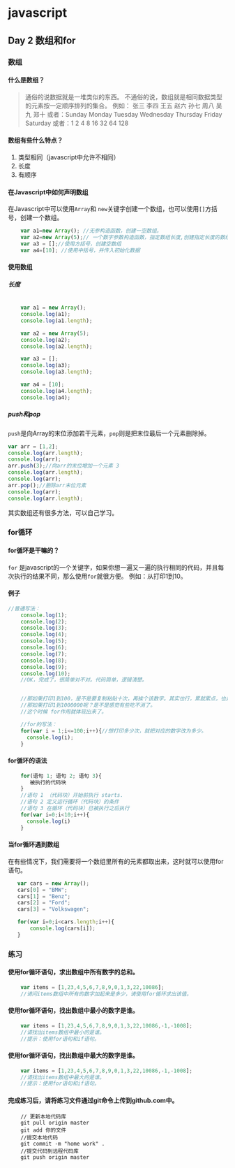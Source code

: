 # javascript

## Day 2 数组和for

### 数组
#### 什么是数组？

> 通俗的说数据就是一堆类似的东西。
> 不通俗的说，数组就是相同数据类型的元素按一定顺序排列的集合。
> 例如： 张三 李四 王五 赵六 孙七 周八 吴九 郑十
> 或者：Sunday Monday Tuesday Wednesday Thursday Friday Saturday
> 或者：1 2 4 8 16 32 64 128

#### 数组有些什么特点？
1. 类型相同（javascript中允许不相同）
2. 长度
3. 有顺序

#### 在Javascript中如何声明数组
在Javascript中可以使用`Array`和 `new`关键字创建一个数组，也可以使用`[]`方括号，创建一个数组。
```javascript
	var a1=new Array(); //无参构造函数，创建一空数组。
	var a2=new Array(5);// 一个数字参数构造函数，指定数组长度,创建指定长度的数组
	var a3 = [];//使用方括号，创建空数组
	var a4=[10]; //使用中括号，并传入初始化数据
```
#### 使用数组
##### 长度
```javascript

	var a1 = new Array();
	console.log(a1);
	console.log(a1.length);

	var a2 = new Array(5);
	console.log(a2);
	console.log(a2.length);

	var a3 = [];
	console.log(a3);
	console.log(a3.length);

	var a4 = [10];
	console.log(a4.length);
	console.log(a4);

```
##### push和pop
`push`是向Array的末位添加若干元素，`pop`则是把末位最后一个元素删除掉。

```javascript
var arr = [1,2];
console.log(arr.length);
console.log(arr);
arr.push(3);//向arr的末位增加一个元素 3
console.log(arr.length);
console.log(arr);
arr.pop();//删除arr末位元素
console.log(arr);
console.log(arr.length);
```
其实数组还有很多方法，可以自己学习。

### for循环

#### for循环是干嘛的？
`for` 是javascript的一个关键字，如果你想一遍又一遍的执行相同的代码，并且每次执行的结果不同，那么使用`for`就很方便。
例如：从打印1到10。
#### 例子
```javascript
//普通写法：
	console.log(1);
	console.log(2);
	console.log(3);
	console.log(4);
	console.log(5);
	console.log(6);
	console.log(7);
	console.log(8);
	console.log(9);
	console.log(10);
	//OK，完成了，很简单对不对。代码简单，逻辑清楚。


	//那如果打印1到100，是不是要复制粘贴十次，再挨个该数字。其实也行，累就累点，也是能实现。
	//那如果打印1到1000000呢？是不是感觉有些吃不消了。
	//这个时候 for作用就体现出来了。

	//for的写法：
	for(var i = 1;i<=100;i++){//想打印多少次，就把对应的数字改为多少。
      console.log(i);
	}
```
#### for循环的语法
```javascript
	for(语句 1; 语句 2; 语句 3){
       被执行的代码块
	}
	//语句 1 （代码块）开始前执行 starts.
	//语句 2 定义运行循环（代码块）的条件
	//语句 3 在循环（代码块）已被执行之后执行
	for(var i=0;i<10;i++){
      console.log(i)
	}
```

#### 当for循环遇到数组
在有些情况下，我们需要将一个数组里所有的元素都取出来，这时就可以使用for语句。
 ```javascript
    var cars = new Array();
    cars[0] = "BMW";
    cars[1] = "Benz";
    cars[2] = "Ford";
    cars[3] = "Volkswagen";

    for(var i=0;i<cars.length;i++){
        console.log(cars[i]);
    }

 ```


### 练习

#### 使用for循环语句，求出数组中所有数字的总和。
```javascript
	var items = [1,23,4,5,6,7,8,9,0,1,3,22,10086];
	//请问items数组中所有的数字加起来是多少，请使用for循环求出该值。
```
#### 使用for循环语句，找出数组中最小的数字是谁。

```javascript
	var items = [1,23,4,5,6,7,8,9,0,1,3,22,10086,-1,-1008];
	//请找出items数组中最小的是谁。
	//提示：使用for语句和if语句。
```

#### 使用for循环语句，找出数组中最大的数字是谁。

```javascript
	var items = [1,23,4,5,6,7,8,9,0,1,3,22,10086,-1,-1008];
	//请找出items数组中最大的是谁。
	//提示：使用for语句和if语句。
```

#### 完成练习后，请将练习文件通过git命令上传到github.com中。

```shell
	// 更新本地代码库
	git pull origin master 
	git add 你的文件
	//提交本地代码
	git commit -m "home work" .
	//提交代码到远程代码库
	git push origin master
```